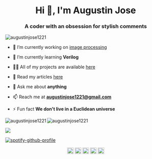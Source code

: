 <h1 align="center">Hi 👋, I'm Augustin Jose</h1>
<h3 align="center">A coder with an obsession for stylish comments</h3>

<p align="left"> <img src="https://komarev.com/ghpvc/?username=augustinjose1221" alt="augustinjose1221" /> </p>

- 🔭 I’m currently working on [image processing](https://github.com/AugustinJose1221/Internship)

- 🌱 I’m currently learning **Verilog**

- 👨‍💻 All of my projects are available [here](https://github.com/AugustinJose1221)

- 📝 Read my articles [here](https://blog.augustinjose.com/)

- 💬 Ask me about **anything**

- 📫 Reach me at **augustinjose1221@gmail.com**

- ⚡ Fun fact **We don't live in a Euclidean universe**


<!-- BLOG-POST-LIST:START -->
<!-- BLOG-POST-LIST:END -->
<!--
<p align="left"><img src="https://devicons.github.io/devicon/devicon.git/icons/react/react-original-wordmark.svg" alt="react" width="20" height="20"/> <img src="https://devicons.github.io/devicon/devicon.git/icons/android/android-original-wordmark.svg" alt="android" width="20" height="20"/> <img src="https://devicons.github.io/devicon/devicon.git/icons/c/c-original.svg" alt="c" width="20" height="20"/> <img src="https://devicons.github.io/devicon/devicon.git/icons/django/django-original.svg" alt="django" width="20" height="20"/> <img src="https://devicons.github.io/devicon/devicon.git/icons/javascript/javascript-original.svg" alt="javascript" width="20" height="20"/> <img src="https://devicons.github.io/devicon/devicon.git/icons/python/python-original-wordmark.svg" alt="python" width="20" height="20"/> <img src="https://cdn.jsdelivr.net/npm/simple-icons@3.1.0/icons/flutter.svg" alt="flutter" width="20" height="20"/></p>
-->
<img align="left" src="https://github-readme-stats.vercel.app/api/top-langs/?username=augustinjose1221&layout=compact&hide=html" alt="augustinjose1221" />


<img align="center" src="https://github-readme-stats.vercel.app/api?username=augustinjose1221&show_icons=true" alt="augustinjose1221" />

[![ ](https://github-readme-medium.vercel.app/?username=augustinjose1221)](https://medium.com/@augustinjose1221)

[![spotify-github-profile](https://spotify-github-profile.vercel.app/api/view?uid=jmzuq243qhl31avw4vsk1w2ty&cover_image=true)](https://github.com/kittinan/spotify-github-profile)
<p align="center">
<a href="https://twitter.com/https://twitter.com/augustinjose121" target="blank"><img align="center" src="https://cdn.jsdelivr.net/npm/simple-icons@3.0.1/icons/twitter.svg" alt="https://twitter.com/augustinjose121" height="20" width="20" /></a>
<a href="https://linkedin.com/in/https://www.linkedin.com/in/augustin-jose1221/" target="blank"><img align="center" src="https://cdn.jsdelivr.net/npm/simple-icons@3.0.1/icons/linkedin.svg" alt="https://www.linkedin.com/in/augustin-jose1221/" height="20" width="20" /></a>
<a href="https://instagram.com/https://www.instagram.com/augustin_jose1221/" target="blank"><img align="center" src="https://cdn.jsdelivr.net/npm/simple-icons@3.0.1/icons/instagram.svg" alt="https://www.instagram.com/augustin_jose1221/" height="20" width="20" /></a>
<a href="https://medium.com/@augustinjose1221" target="blank"><img align="center" src="https://cdn.jsdelivr.net/npm/simple-icons@3.0.1/icons/medium.svg" alt="@augustinjose1221" height="20" width="20" /></a>
<a href="https://www.youtube.com/c/https://www.youtube.com/channel/ucgv4ftfatnk-qob7l1oaoow" target="blank"><img align="center" src="https://cdn.jsdelivr.net/npm/simple-icons@3.0.1/icons/youtube.svg" alt="https://www.youtube.com/channel/ucgv4ftfatnk-qob7l1oaoow" height="20" width="20" /></a>
</p>
